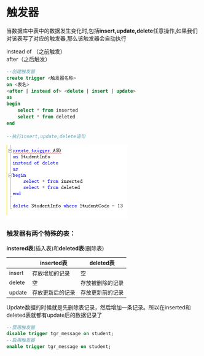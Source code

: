 # 触发器

当数据库中表中的数据发生变化时,包括**insert,update,delete**任意操作,如果我们对该表写了对应的触发器,那么该触发器会自动执行  
  
instead of （之前触发）  
after（之后触发）  
``` sql
--创建触发器
create trigger <触发器名称>
on <表名>
<after | instead of> <delete | insert | update>
as
begin
    select * from inserted
    select * from deleted
end

--执行insert,update,delete语句
```
![](./img/2021-10-11_触发器示例图.png)



### 触发器有两个特殊的表：  
**instered表**(插入表)和**deleted表**(删除表)

|  | inserted表 | deleted表 |
| - | - | - |
| insert | 存放增加的记录 | 空 |
| delete | 空 | 存放被删除的记录 |
| update | 存放更新后的记录 | 存放更新前的记录 |

 Update数据的时候就是先删除表记录，然后增加一条记录。所以在inserted和deleted表就都有update后的数据记录了

``` sql
--禁用触发器
disable trigger tgr_message on student;
--启用触发器
enable trigger tgr_message on student;
```